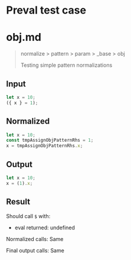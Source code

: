 # Preval test case

# obj.md

> normalize > pattern > param > _base > obj
>
> Testing simple pattern normalizations

## Input

`````js filename=intro
let x = 10;
({ x } = 1);
`````

## Normalized

`````js filename=intro
let x = 10;
const tmpAssignObjPatternRhs = 1;
x = tmpAssignObjPatternRhs.x;
`````

## Output

`````js filename=intro
let x = 10;
x = (1).x;
`````

## Result

Should call `$` with:
 - eval returned: undefined

Normalized calls: Same

Final output calls: Same
